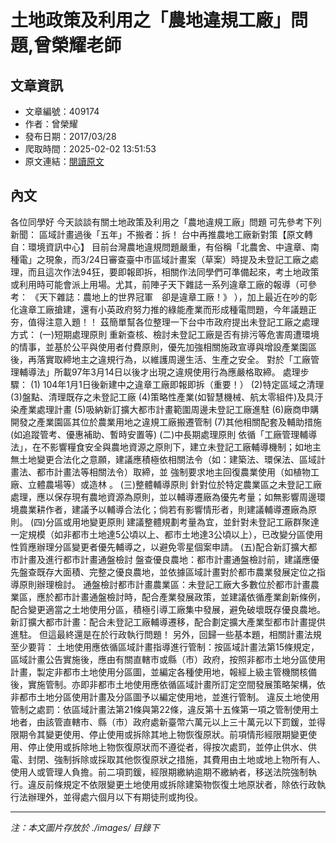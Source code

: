 # 土地政策及利用之「農地違規工廠」問題,曾榮耀老師

## 文章資訊
- 文章編號：409174
- 作者：曾榮耀
- 發布日期：2017/03/28
- 爬取時間：2025-02-02 13:51:53
- 原文連結：[閱讀原文](https://real-estate.get.com.tw/Columns/detail.aspx?no=409174)

## 內文
各位同學好
今天談談有關土地政策及利用之「農地違規工廠」問題
可先參考下列新聞：
區域計畫過後「五年」不搬者：拆！ 台中再推農地工廠新對策【原文轉自：環境資訊中心】
目前台灣農地違規問題嚴重，有俗稱「北農舍、中違章、南種電」之現象，而3/24日審查臺中市區域計畫案（草案）時提及未登記工廠之處理，而且這次作法94狂，要即報即拆，相關作法同學們可準備起來，考土地政策或利用時可能會派上用場。尤其，前陣子天下雜誌一系列違章工廠的報導（可參考：
《天下雜誌：農地上的世界冠軍　卻是違章工廠！》
），加上最近在吵的彰化違章工廠搶建，還有小英政府努力推的綠能產業而形成種電問題，今年議題正夯，值得注意入題！！
茲簡單幫各位整理一下台中市政府提出未登記工廠之處理方式：
(一)短期處理原則
重新查核、檢討未登記工廠是否有排污等危害周遭環境的情事，並基於公平與使用者付費原則，優先加強相關施政宣導與增設產業園區後，再落實取締地主之違規行為，以維護周邊生活、生產之安全。
對於「工廠管理輔導法」所載97年3月14日以後才出現之違規使用行為應嚴格取締。
處理步驟：
(1)
104年1月1日後新建中之違章工廠即報即拆（重要！）
(2)特定區域之清理
(3)盤點、清理既存之未登記工廠
(4)策略性產業(如智慧機械、航太零組件)及具汙染產業處理計畫
(5)吸納新訂擴大都市計畫範圍周邊未登記工廠進駐
(6)廠商申購開發之產業園區其位於農業用地之違規工廠搬遷管制
(7)其他相關配套及輔助措施(如追蹤管考、優惠補助、暫時安置等)
(二)中長期處理原則
依循「工廠管理輔導法」，在不影響糧食安全與農地資源之原則下，建立未登記工廠輔導機制；如地主無土地變更合法化之意願，建議應積極依相關法令（如：建築法、環保法、區域計畫法、都市計畫法等相關法令）取締，並
強制要求地主回復農業使用（如植物工廠、立體農場等）或造林
。
(三)整體輔導原則
針對位於特定農業區之未登記工廠處理，應以保存現有農地資源為原則，並以輔導遷廠為優先考量；如無影響周邊環境農業耕作者，建議予以輔導合法化；倘若有影響情形者，則建議輔導遷廠為原則。
(四)分區或用地變更原則
建議整體規劃考量為宜，並針對未登記工廠群聚達一定規模（如非都市土地達5公頃以上、都市土地達3公頃以上），已改變分區使用性質應辦理分區變更者優先輔導之，以避免零星個案申請。
(五)配合新訂擴大都市計畫及進行都市計畫通盤檢討
盤查優良農地：都市計畫通盤檢討前，建議應優先盤查既存大面積、完整之優良農地，並依據區域計畫對於都市農業發展定位之指導原則辦理檢討。
通盤檢討都市計畫農業區：未登記工廠大多數位於都市計畫農業區，應於都市計畫通盤檢討時，配合產業發展政策，並建議依循產業創新條例，配合變更適當之土地使用分區，積極引導工廠集中發展，避免破壞既存優良農地。
新訂擴大都市計畫：配合未登記工廠輔導遷移，配合劃定擴大產業型都市計畫提供進駐。
但這最終還是在於行政執行問題！
另外，回歸一些基本題，相關計畫法規至少要背：
土地使用應依循區域計畫指導進行管制：按區域計畫法第15條規定，區域計畫公告實施後，應由有關直轄市或縣（市）政府，按照非都市土地分區使用計畫，製定非都市土地使用分區圖，並編定各種使用地，報經上級主管機關核備後，實施管制。亦即非都市土地使用應依循區域計畫所訂定空間發展策略架構，依非都市土地分區使用計畫及分區圖予以編定使用地，並進行管制。
違反土地使用管制之處罰：依區域計畫法第21條與第22條，違反第十五條第一項之管制使用土地者，由該管直轄市、縣（市）政府處新臺幣六萬元以上三十萬元以下罰鍰，並得限期令其變更使用、停止使用或拆除其地上物恢復原狀。前項情形經限期變更使用、停止使用或拆除地上物恢復原狀而不遵從者，得按次處罰，並停止供水、供電、封閉、強制拆除或採取其他恢復原狀之措施，其費用由土地或地上物所有人、使用人或管理人負擔。前二項罰鍰，經限期繳納逾期不繳納者，移送法院強制執行。違反前條規定不依限變更土地使用或拆除建築物恢復土地原狀者，除依行政執行法辦理外，並得處六個月以下有期徒刑或拘役。

---
*注：本文圖片存放於 ./images/ 目錄下*
